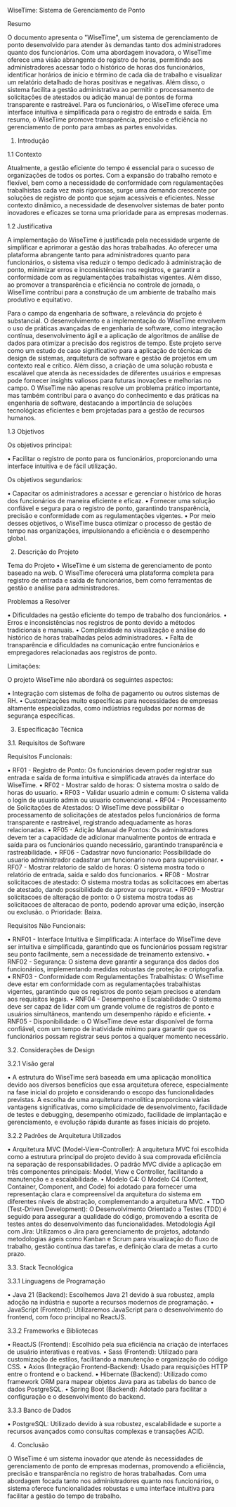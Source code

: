 WiseTime: Sistema de Gerenciamento de Ponto

Resumo

  O documento apresenta o "WiseTime", um sistema de gerenciamento de ponto desenvolvido para atender às demandas tanto dos administradores     quanto dos funcionários. Com uma abordagem inovadora, o WiseTime oferece uma visão abrangente do registro de horas, permitindo aos administradores acessar todo o histórico de horas dos funcionários, identificar horários de início e término de cada dia de trabalho e visualizar um relatório detalhado de horas positivas e negativas. Além disso, o sistema facilita a gestão administrativa ao permitir o processamento de solicitações de atestados ou adição manual de pontos de forma transparente e rastreável. Para os funcionários, o WiseTime oferece uma interface intuitiva e simplificada para o registro de entrada e saída. Em resumo, o WiseTime promove transparência, precisão e eficiência no gerenciamento de ponto para ambas as partes envolvidas.

1. Introdução
   
1.1 Contexto

  Atualmente, a gestão eficiente do tempo é essencial para o sucesso de organizações de todos os portes. Com a expansão do trabalho remoto e flexível, bem como a necessidade de conformidade com regulamentações trabalhistas cada vez mais rigorosas, surge uma demanda crescente por soluções de registro de ponto que sejam acessíveis e eficientes. Nesse contexto dinâmico, a necessidade de desenvolver sistemas de bater ponto inovadores e eficazes se torna uma prioridade para as empresas modernas.

1.2 Justificativa

  A implementação do WiseTime é justificada pela necessidade urgente de simplificar e aprimorar a gestão das horas trabalhadas. Ao oferecer uma plataforma abrangente tanto para administradores quanto para funcionários, o sistema visa reduzir o tempo dedicado à administração de ponto, minimizar erros e inconsistências nos registros, e garantir a conformidade com as regulamentações trabalhistas vigentes. Além disso, ao promover a transparência e eficiência no controle de jornada, o WiseTime contribui para a construção de um ambiente de trabalho mais produtivo e equitativo.

  Para o campo da engenharia de software, a relevância do projeto é substancial. O desenvolvimento e a implementação do WiseTime envolvem o uso de práticas avançadas de engenharia de software, como integração contínua, desenvolvimento ágil e a aplicação de algoritmos de análise de dados para otimizar a precisão dos registros de tempo. Este projeto serve como um estudo de caso significativo para a aplicação de técnicas de design de sistemas, arquitetura de software e gestão de projetos em um contexto real e crítico. Além disso, a criação de uma solução robusta e escalável que atenda às necessidades de diferentes usuários e empresas pode fornecer insights valiosos para futuras inovações e melhorias no campo. O WiseTime não apenas resolve um problema prático importante, mas também contribui para o avanço do conhecimento e das práticas na engenharia de software, destacando a importância de soluções tecnológicas eficientes e bem projetadas para a gestão de recursos humanos.

1.3 Objetivos

Os objetivos principal:

• Facilitar o registro de ponto para os funcionários, proporcionando uma interface intuitiva e de fácil utilização.

Os objetivos segundarios:

• Capacitar os administradores a acessar e gerenciar o histórico de horas dos funcionários de maneira eficiente e eficaz.
• Fornecer uma solução confiável e segura para o registro de ponto, garantindo transparência, precisão e conformidade com as regulamentações vigentes.
• Por meio desses objetivos, o WiseTime busca otimizar o processo de gestão de tempo nas organizações, impulsionando a eficiência e o desempenho global.

2. Descrição do Projeto
   
Tema do Projeto
• WiseTime é um sistema de gerenciamento de ponto baseado na web. O WiseTime oferecerá uma plataforma completa para registro de entrada e saída de funcionários, bem como ferramentas de gestão e análise para administradores.

Problemas a Resolver

• Dificuldades na gestão eficiente do tempo de trabalho dos funcionários.
• Erros e inconsistências nos registros de ponto devido a métodos tradicionais e manuais.
• Complexidade na visualização e análise do histórico de horas trabalhadas pelos administradores.
• Falta de transparência e dificuldades na comunicação entre funcionários e empregadores relacionadas aos registros de ponto.

Limitações:

O projeto WiseTime não abordará os seguintes aspectos:

• Integração com sistemas de folha de pagamento ou outros sistemas de RH.
• Customizações muito específicas para necessidades de empresas altamente especializadas, como indústrias reguladas por normas de segurança específicas.

3. Especificação Técnica

3.1. Requisitos de Software

Requisitos Funcionais:

• RF01 - Registro de Ponto: Os funcionários devem poder registrar sua entrada e saída de forma 
intuitiva e simplificada através da interface do WiseTime. 
• RF02 - Mostrar saldo de horas: O sistema mostra o saldo de horas do usuario. 
• RF03 - Validar usuario admin e comum: O sistema valida o login de usuario admin ou usuario 
convencional. 
• RF04 - Processamento de Solicitações de Atestados: O WiseTime deve possibilitar o 
processamento de solicitações de atestados pelos funcionários de forma transparente e 
rastreável, registrando adequadamente as horas relacionadas.
• RF05 - Adição Manual de Pontos: Os administradores devem ter a capacidade de adicionar 
manualmente pontos de entrada e saída para os funcionários quando necessário, garantindo 
transparência e rastreabilidade. 
• RF06 - Cadastrar novo funcionario: Possibilidade do usuario administrador cadastrar um 
funcionario novo para supervisionar. 
• RF07 - Mostrar relatorio de saldo de horas: O sistema mostra todo o relatório de entrada, saida e 
saldo dos funcionarios. 
• RF08 - Mostrar solicitacoes de atestado: O sistema mostra todas as solicitacoes em abertas de 
atestado, dando possibilidade de aprovar ou reprovar. 
• RF09 - Mostrar solicitacoes de alteração de ponto: o O sistema mostra todas as solicitacoes de 
alteracao de ponto, podendo aprovar uma edição, inserção ou exclusão. o Prioridade: Baixa. 


Requisitos Não Funcionais:

• RNF01 - Interface Intuitiva e Simplificada: A interface do WiseTime deve ser 
intuitiva e simplificada, garantindo que os funcionários possam registrar seu 
ponto facilmente, sem a necessidade de treinamento extensivo. 
• RNF02 - Segurança: O sistema deve garantir a segurança dos dados dos 
funcionários, implementando medidas robustas de proteção e criptografia. 
• RNF03 - Conformidade com Regulamentações Trabalhistas: O WiseTime deve 
estar em conformidade com as regulamentações trabalhistas vigentes, 
garantindo que os registros de ponto sejam precisos e atendam aos requisitos 
legais. 
• RNF04 - Desempenho e Escalabilidade: O sistema deve ser capaz de lidar com 
um grande volume de registros de ponto e usuários simultâneos, mantendo um 
desempenho rápido e eficiente. 
• RNF05 - Disponibilidade: o O WiseTime deve estar disponível de forma 
confiável, com um tempo de inatividade mínimo para garantir que os 
funcionários possam registrar seus pontos a qualquer momento necessário.

3.2. Considerações de Design

3.2.1 Visão geral

• A estrutura do WiseTime será baseada em uma aplicação monolítica devido aos diversos benefícios que essa arquitetura oferece, especialmente na fase inicial do projeto e considerando o escopo das funcionalidades previstas. A escolha de uma arquitetura monolítica proporciona várias vantagens significativas, como simplicidade de desenvolvimento, facilidade de testes e debugging, desempenho otimizado, facilidade de implantação e gerenciamento, e evolução rápida durante as fases iniciais do projeto.

3.2.2 Padrões de Arquitetura Utilizados

• Arquitetura MVC (Model-View-Controller): A arquitetura MVC foi escolhida como a estrutura principal do projeto devido à sua comprovada eficiência na separação de responsabilidades. O padrão MVC divide a aplicação em três componentes principais: Model, View e Controller, facilitando a manutenção e a escalabilidade.
• Modelo C4: O Modelo C4 (Context, Container, Component, and Code) foi adotado para fornecer uma representação clara e compreensível da arquitetura do sistema em diferentes níveis de abstração, complementando a arquitetura MVC.
• TDD (Test-Driven Development): O Desenvolvimento Orientado a Testes (TDD) é seguido para assegurar a qualidade do código, promovendo a escrita de testes antes do desenvolvimento das funcionalidades.
Metodologia Ágil com Jira: Utilizamos o Jira para gerenciamento de projetos, adotando metodologias ágeis como Kanban e Scrum para visualização do fluxo de trabalho, gestão contínua das tarefas, e definição clara de metas a curto prazo.

3.3. Stack Tecnológica

3.3.1 Linguagens de Programação

• Java 21 (Backend): Escolhemos Java 21 devido à sua robustez, ampla adoção na indústria e suporte a recursos modernos de programação.
• JavaScript (Frontend): Utilizaremos JavaScript para o desenvolvimento do frontend, com foco principal no ReactJS.

3.3.2 Frameworks e Bibliotecas

• ReactJS (Frontend): Escolhido pela sua eficiência na criação de interfaces de usuário interativas e reativas.
• Sass (Frontend): Utilizado para customização de estilos, facilitando a manutenção e organização do código CSS.
• Axios (Integração Frontend-Backend): Usado para requisições HTTP entre o frontend e o backend.
• Hibernate (Backend): Utilizado como framework ORM para mapear objetos Java para as tabelas do banco de dados PostgreSQL.
• Spring Boot (Backend): Adotado para facilitar a configuração e o desenvolvimento do backend.

3.3.3 Banco de Dados

• PostgreSQL: Utilizado devido à sua robustez, escalabilidade e suporte a recursos avançados como consultas complexas e transações ACID.

4. Conclusão

O WiseTime é um sistema inovador que atende às necessidades de gerenciamento de ponto de empresas modernas, promovendo a eficiência, precisão e transparência no registro de horas trabalhadas. Com uma abordagem focada tanto nos administradores quanto nos funcionários, o sistema oferece funcionalidades robustas e uma interface intuitiva para facilitar a gestão do tempo de trabalho.
